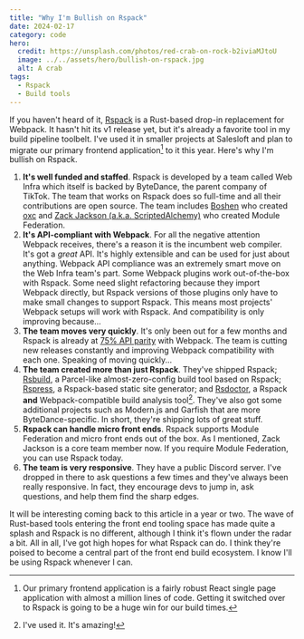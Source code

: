 ```yaml
---
title: "Why I'm Bullish on Rspack"
date: 2024-02-17
category: code
hero:
  credit: https://unsplash.com/photos/red-crab-on-rock-b2iviaMJtoU
  image: ../../assets/hero/bullish-on-rspack.jpg
  alt: A crab
tags:
  - Rspack
  - Build tools
---
```


If you haven't heard of it, [Rspack](https://www.rspack.dev/) is a Rust-based drop-in replacement for Webpack. It hasn't hit its v1 release yet, but it's already a favorite tool in my build pipeline toolbelt. I've used it in smaller projects at Salesloft and plan to migrate our primary frontend application[^1] to it this year. Here's why I'm bullish on Rspack.

1. **It's well funded and staffed**. Rspack is developed by a team called Web Infra which itself is backed by ByteDance, the parent company of TikTok. The team that works on Rspack does so full-time and all their contributions are open source. The team includes [Boshen](https://twitter.com/boshen_c) who created [oxc](https://oxc-project.github.io/) and [Zack Jackson (a.k.a. ScriptedAlchemy)](https://twitter.com/ScriptedAlchemy) who created Module Federation.
2. **It's API-compliant with Webpack**. For all the negative attention Webpack receives, there's a reason it is the incumbent web compiler. It's got a _great_ API. It's highly extensible and can be used for just about anything. Webpack API compliance was an extremely smart move on the Web Infra team's part. Some Webpack plugins work out-of-the-box with Rspack. Some need slight refactoring because they import Webpack directly, but Rspack versions of those plugins only have to make small changes to support Rspack. This means most projects' Webpack setups will work with Rspack. And compatibility is only improving because...
3. **The team moves very quickly**. It's only been out for a few months and Rspack is already at [75% API parity](https://rspack-cov.vercel.app/) with Webpack. The team is cutting new releases constantly and improving Webpack compatibility with each one. Speaking of moving quickly...
4. **The team created more than just Rspack**. They've shipped Rspack; [Rsbuild](https://rsbuild.dev/), a Parcel-like almost-zero-config build tool based on Rspack; [Rspress](https://rspress.dev/), a Rspack-based static site generator; and [Rsdoctor](https://github.com/web-infra-dev/rsdoctor), a Rspack **and** Webpack-compatible build analysis tool[^2]. They've also got some additional projects such as Modern.js and Garfish that are more ByteDance-specific. In short, they're shipping lots of great stuff.
5. **Rspack can handle micro front ends**. Rspack supports Module Federation and micro front ends out of the box. As I mentioned, Zack Jackson is a core team member now. If you require Module Federation, you can use Rspack today.
6. **The team is very responsive**. They have a public Discord server. I've dropped in there to ask questions a few times and they've always been really responsive. In fact, they encourage devs to jump in, ask questions, and help them find the sharp edges.

It will be interesting coming back to this article in a year or two. The wave of Rust-based tools entering the front end tooling space has made quite a splash and Rspack is no different, although I think it's flown under the radar a bit. All in all, I've got high hopes for what Rspack can do. I think they're poised to become a central part of the front end build ecosystem. I know I'll be using Rspack whenever I can.

[^1]: Our primary frontend application is a fairly robust React single page application with almost a million lines of code. Getting it switched over to Rspack is going to be a huge win for our build times.
[^2]: I've used it. It's amazing!
